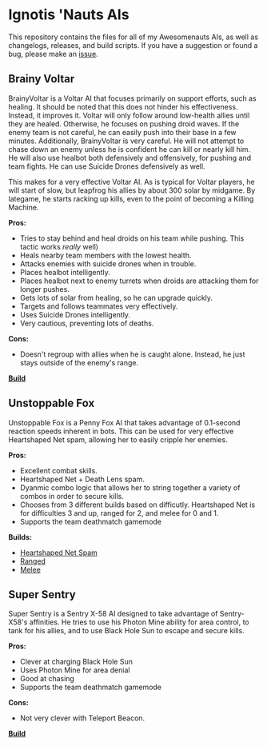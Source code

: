 Ignotis 'Nauts AIs
==================
This repository contains the files for all of my Awesomenauts AIs, as well as
changelogs, releases, and build scripts. If you have a suggestion or found
a bug, please make an [issue](https://github.com/dillmo/Ignotis-Nauts-AIs/issues).

Brainy Voltar
-------------
BrainyVoltar is a Voltar AI that focuses primarily on support efforts, such as
healing. It should be noted that this does not hinder his effectiveness.
Instead, it improves it. Voltar will only follow around low-health allies until
they are healed. Otherwise, he focuses on pushing droid waves. If the enemy
team is not careful, he can easily push into their base in a few minutes.
Additionally, BrainyVoltar is very careful. He will not attempt to chase down
an enemy unless he is confident he can kill or nearly kill him. He will also
use healbot both defensively and offensively, for pushing and team fights. He
can use Suicide Drones defensively as well.

This makes for a very effective Voltar AI. As is typical for Voltar players, he
will start of slow, but leapfrog his allies by about 300 solar by midgame. By
lategame, he starts racking up kills, even to the point of becoming a Killing
Machine.

**Pros:**
* Tries to stay behind and heal droids on his team while pushing. This tactic
  works *really* well)
* Heals nearby team members with the lowest health.
* Attacks enemies with suicide drones when in trouble.
* Places healbot intelligently.
* Places healbot next to enemy turrets when droids are attacking them for
  longer pushes.
* Gets lots of solar from healing, so he can upgrade quickly.
* Targets and follows teammates very effectively.
* Uses Suicide Drones intelligently.
* Very cautious, preventing lots of deaths.

**Cons:**
* Doesn't regroup with allies when he is caught alone. Instead, he just stays
  outside of the enemy's range.

**[Build](http://nautsbuilder.com/#Voltar_the_Omniscient/1102020122200012021001301010/25-1-8-16-16-19-27-2-6-6-23-11-23-11-23-18-18-4-4-9-9-10-10)**

Unstoppable Fox
---------------
Unstoppable Fox is a Penny Fox AI that takes advantage of 0.1-second reaction
speeds inherent in bots. This can be used for very effective Heartshaped Net
spam, allowing her to easily cripple her enemies.

**Pros:**
* Excellent combat skills.
* Heartshaped Net + Death Lens spam.
* Dyanmic combo logic that allows her to string together a variety of combos in
  order to secure kills.
* Chooses from 3 different builds based on difficutly. Heartshaped Net is for
  difficulties 3 and up, ranged for 2, and melee for 0 and 1.
* Supports the team deathmatch gamemode

**Builds:**
* [Heartshaped Net Spam](http://nautsbuilder.com/#Penny_Fox/1210200102002110202101301010/27-25-1-3-8-14-23-10-10-23-23-20-13-13-2-2-17-17-19-19-5-5)
* [Ranged](http://nautsbuilder.com/#Penny_Fox/1200210112300010212001301010/27-25-18-17-17-23-23-1-19-19-23-2-2-8-11-11-11-9-6-5-5-10-10)
* [Melee](http://nautsbuilder.com/#Penny_Fox/1200210112300010202011000000/17-17-1-19-19-21-8-2-2-11-11-11-9-6-5-5-10-10)

Super Sentry
------------
Super Sentry is a Sentry X-58 AI designed to take advantage of Sentry-X58's
affinities. He tries to use his Photon Mine ability for area control, to tank
for his allies, and to use Black Hole Sun to escape and secure kills.

**Pros:**
* Clever at charging Black Hole Sun
* Uses Photon Mine for area denial
* Good at chasing
* Supports the team deathmatch gamemode

**Cons:**
* Not very clever with Teleport Beacon.

**[Build](http://nautsbuilder.com/#Sentry_X-58/1230100130001113002011301100/26-1-25-3-3-3-23-23-21-2-2-5-23-19-19-16-16-16-8-14-9-9-9-13)**
